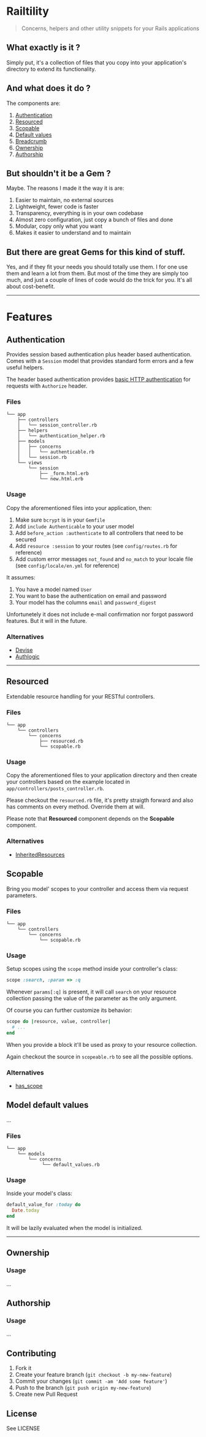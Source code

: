 # Railtility

> Concerns, helpers and other utility snippets for your Rails applications

## What exactly is it ?

Simply put, it's a collection of files that you copy into your application's directory to extend its functionality.

## And what does it do ?

The components are:

1. [Authentication](#authentication)
2. [Resourced](#resourced)
3. [Scopable](#scopable)
4. [Default values](#default-values)
5. [Breadcrumb](#ownership)
6. [Ownership](#ownership)
7. [Authorship](#authorship)

## But shouldn't it be a Gem ?

Maybe. The reasons I made it the way it is are:

1. Easier to maintain, no external sources
2. Lightweight, fewer code is faster
3. Transparency, everything is in your own codebase
4. Almost zero configuration, just copy a bunch of files and done
5. Modular, copy only what you want
6. Makes it easier to understand and to maintain

## But there are great Gems for this kind of stuff.

Yes, and if they fit your needs you should totally use them. I for one use them and learn a lot from them. But most of the time they are simply too much, and just a couple of lines of code would do the trick for you. It's all about cost-benefit.

---

# Features

## <a name="authentication"></a>Authentication

Provides session based authentication plus header based authentication. Comes with a `Session` model that provides standard form errors and a few useful helpers.

The header based authentication provides [basic HTTP authentication](http://en.wikipedia.org/wiki/Basic_access_authentication) for requests with `Authorize` header.

### Files

```
└── app
    ├── controllers
    │   └── session_controller.rb
    ├── helpers
    │   └── authentication_helper.rb
    ├── models
    │   ├── concerns
    │   │   └── authenticable.rb
    │   └── session.rb
    └── views
        └── session
            ├── _form.html.erb
            └── new.html.erb
```

### Usage

Copy the aforementioned files into your application, then:

1. Make sure `bcrypt` is in your `Gemfile`
2. Add `include Authenticable` to your user model
3. Add `before_action :authenticate` to all controllers that need to be secured
4. Add `resource :session` to your routes  (see `config/routes.rb` for reference)
5. Add custom error messages `not_found` and `no_match` to your locale file (see `config/locale/en.yml` for reference)

It assumes:

1. You have a model named `User`
2. You want to base the authentication on email and password
3. Your model has the columns `email` and `password_digest`

Unfortunetely it does not include e-mail confirmation nor forgot password features. But it will in the future.

### Alternatives

- [Devise](https://github.com/plataformatec/devise)
- [Authlogic](https://github.com/binarylogic/authlogic)

---

## <a name="resourced"></a>Resourced

Extendable resource handling for your RESTful controllers.

### Files

```
└── app
    └── controllers
        └── concerns
            ├── resourced.rb
            └── scopable.rb
```

### Usage

Copy the aforementioned files to your application directory and then create your controllers based on the example located in `app/controllers/posts_controller.rb`.

Please checkout the `resourced.rb` file, it's pretty straigth forward and also has comments on every method. Override them at will.

Please note that **Resourced** component depends on the **Scopable** component.

### Alternatives

- [InheritedResources](https://github.com/josevalim/inherited_resources)

## <a name="scopable"></a>Scopable

Bring you model' scopes to your controller and access them via request parameters.

### Files

```
└── app
    └── controllers
        └── concerns
            └── scopable.rb
```
### Usage

Setup scopes using the `scope` method inside your controller's class:

```ruby
scope :search, :param => :q
```

Whenever `params[:q]` is present, it will call `search` on your resource collection passing the value of the parameter as the only argument.

Of course you can further customize its behavior:

```ruby
scope do |resource, value, controller|
  # ...
end
```

When you provide a block it'll be used as proxy to your resource collection.

Again checkout the source in `scopeable.rb` to see all the possible options.

### Alternatives

- [has_scope](https://github.com/plataformatec/has_scope)

## <a name="default-values"></a>Model default values

...

### Files

```
└── app
    └── models
        └── concerns
             └── default_values.rb
```
### Usage

Inside your model's class:

```ruby
default_value_for :today do
  Date.today
end
```

It will be lazily evaluated when the model is initialized.

---

## <a name="ownership"></a>Ownership

### Usage

...

## <a name="authorship"></a>Authorship

### Usage

...

## Contributing

1. Fork it
2. Create your feature branch (`git checkout -b my-new-feature`)
3. Commit your changes (`git commit -am 'Add some feature'`)
4. Push to the branch (`git push origin my-new-feature`)
5. Create new Pull Request

## License

See LICENSE